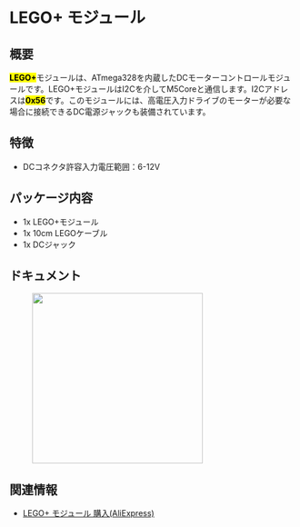 # LEGO+ モジュール

## 概要

<mark>**LEGO+**</mark>モジュールは、ATmega328を内蔵したDCモーターコントロールモジュールです。LEGO+モジュールはI2Cを介してM5Coreと通信します。I2Cアドレスは<mark>**0x56**</mark>です。このモジュールには、高電圧入力ドライブのモーターが必要な場合に接続できるDC電源ジャックも装備されています。
## 特徴

- DCコネクタ許容入力電圧範囲：6-12V

## パッケージ内容

- 1x LEGO+モジュール
- 1x 10cm LEGOケーブル
- 1x DCジャック

## ドキュメント

<!-- - [回路図](https://m5stack.com) -->
<!-- - [サンプルコード](https://github.com/m5stack/M5Stack/tree/master/examples/Modules/LEGO_plus) -->

<figure>
    <img src="assets/img/product_pics/module/module_lego_plus_01.png" height="300" width="300">
</figure>

<!-- <figure>
    <img src="assets/img/product_pics/module/module_lego_plus_02.png" height="300" width="300">
</figure> -->

## 関連情報

- [LEGO+ モジュール 購入(AliExpress)](https://www.aliexpress.com/store/product/M5Stack-MEGA328-4-DC-10-DC-I2C/3226069_32961587834.html)